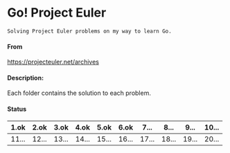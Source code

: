# Go! Project Euler
    Solving Project Euler problems on my way to learn Go.

#### From
https://projecteuler.net/archives

#### Description:
Each folder contains the solution to each problem.

#### Status
| 1.ok  | 2.ok  | 3.ok  | 4.ok  | 5.ok  | 6.ok  | 7...  | 8...  | 9...  | 10... |
|-------|-------|-------|-------|-------|-------|-------|-------|-------|-------|
| 11... | 12... | 13... | 14... | 15... | 16... | 17... | 18... | 19... | 20... |